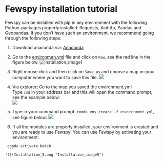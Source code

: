 # Fewspy installation tutorial
Fewspy can be installed with pip in any environment with the following Python-packages properly installed: Requests, Aiohttp, Pandas and Geopandas.
If you don’t have such an environment, we recommend going through the following steps:

1. Download anaconda via: [Anaconda](https://www.anaconda.com/)

2. Go to the [environmen.yml](https://github.com/d2hydro/fewspy/blob/main/envs/environment.yml) file and click on ```Raw```, see the red line in the figure below. 
![](Installation_1.png "Installation_image1")

3. Right mouse click and then click on ```Save as``` and choose a map on your computer where you want to save this file. 
![](Installation_2.png)

4. Via explorer; 
	Go to the map you saved the environment.yml  
	Type ```cmd``` in your address bar and this will open the command prompt, see the example below:    
![](Installation_3.png)      

5.	Type in your command prompt: ```conda env create -f environment.yml```, see 
	figure below:
![](Installation_4.png)

6.	If all the modules are properly installed, your environment is created and 
	you are ready to use Fewspy! You can use Fewspy by activating your environment:
   ```
	conda activate bokeh
    ```
![](Installation_5.png "Installation_image5")

